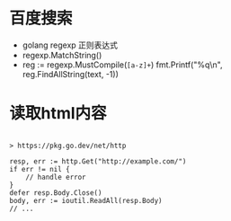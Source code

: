 # 百度搜索

 - golang regexp 正则表达式
 - regexp.MatchString()
 - reg := regexp.MustCompile(`[a-z]+`)
   	fmt.Printf("%q\n", reg.FindAllString(text, -1))
   	
# 读取html内容

```golang

> https://pkg.go.dev/net/http

resp, err := http.Get("http://example.com/")
if err != nil {
	// handle error
}
defer resp.Body.Close()
body, err := ioutil.ReadAll(resp.Body)
// ...

```

 
 
